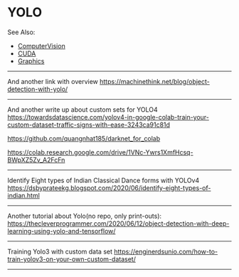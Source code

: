 # YOLO

See Also:

 - [ComputerVision](ComputerVision.md)
 - [CUDA](CUDA.md)
 - [Graphics](Graphics.md)

---

And another link with overview
https://machinethink.net/blog/object-detection-with-yolo/

---

And another write up about custom sets for YOLO4
https://towardsdatascience.com/yolov4-in-google-colab-train-your-custom-dataset-traffic-signs-with-ease-3243ca91c81d

https://github.com/quangnhat185/darknet_for_colab

https://colab.research.google.com/drive/1VNc-Ywrs1XmfHcsq-BWpXZ5Zv_A2FcFn
  
---

Identify Eight types of Indian Classical Dance forms with YOLOv4
https://dsbyprateekg.blogspot.com/2020/06/identify-eight-types-of-indian.html

---

Another tutorial about Yolo(no repo, only print-outs):
https://thecleverprogrammer.com/2020/06/12/object-detection-with-deep-learning-using-yolo-and-tensorflow/
  
---

Training Yolo3 with custom data set
https://enginerdsunio.com/how-to-train-yolov3-on-your-own-custom-dataset/

---
